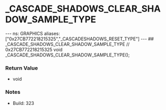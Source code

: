 # _CASCADE_SHADOWS_CLEAR_SHADOW_SAMPLE_TYPE

--- ns: GRAPHICS aliases: ["0x27CB772218215325","_CASCADESHADOWS_RESET_TYPE"] --- ## _CASCADE_SHADOWS_CLEAR_SHADOW_SAMPLE_TYPE  // 0x27CB772218215325 void _CASCADE_SHADOWS_CLEAR_SHADOW_SAMPLE_TYPE();

### Return Value
* void

### Notes
* Build: 323

